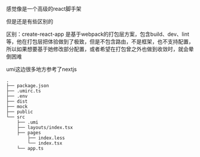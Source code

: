 感觉像是一个高级的react脚手架

但是还是有些区别的

区别：create-react-app 是基于webpack的打包层方案，包含build、dev、lint等，他在打包层把体验做到了极致，但是不包含路由，不是框架，也不支持配置，所以如果想要基于她修改部分配置，或者希望在打包曾之外也做到收敛时，就会晕倒困难

umi这边很多地方参考了nextjs



```
.
├── package.json
├── .umirc.ts
├── .env
├── dist
├── mock
├── public
└── src
    ├── .umi
    ├── layouts/index.tsx
    ├── pages
        ├── index.less
        └── index.tsx
    └── app.ts
```

